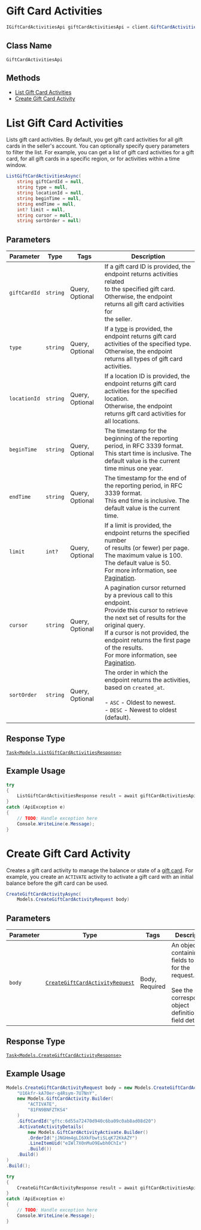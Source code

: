 # Gift Card Activities

```csharp
IGiftCardActivitiesApi giftCardActivitiesApi = client.GiftCardActivitiesApi;
```

## Class Name

`GiftCardActivitiesApi`

## Methods

* [List Gift Card Activities](../../doc/api/gift-card-activities.md#list-gift-card-activities)
* [Create Gift Card Activity](../../doc/api/gift-card-activities.md#create-gift-card-activity)


# List Gift Card Activities

Lists gift card activities. By default, you get gift card activities for all
gift cards in the seller's account. You can optionally specify query parameters to
filter the list. For example, you can get a list of gift card activities for a gift card,
for all gift cards in a specific region, or for activities within a time window.

```csharp
ListGiftCardActivitiesAsync(
    string giftCardId = null,
    string type = null,
    string locationId = null,
    string beginTime = null,
    string endTime = null,
    int? limit = null,
    string cursor = null,
    string sortOrder = null)
```

## Parameters

| Parameter | Type | Tags | Description |
|  --- | --- | --- | --- |
| `giftCardId` | `string` | Query, Optional | If a gift card ID is provided, the endpoint returns activities related<br>to the specified gift card. Otherwise, the endpoint returns all gift card activities for<br>the seller. |
| `type` | `string` | Query, Optional | If a [type](entity:GiftCardActivityType) is provided, the endpoint returns gift card activities of the specified type.<br>Otherwise, the endpoint returns all types of gift card activities. |
| `locationId` | `string` | Query, Optional | If a location ID is provided, the endpoint returns gift card activities for the specified location.<br>Otherwise, the endpoint returns gift card activities for all locations. |
| `beginTime` | `string` | Query, Optional | The timestamp for the beginning of the reporting period, in RFC 3339 format.<br>This start time is inclusive. The default value is the current time minus one year. |
| `endTime` | `string` | Query, Optional | The timestamp for the end of the reporting period, in RFC 3339 format.<br>This end time is inclusive. The default value is the current time. |
| `limit` | `int?` | Query, Optional | If a limit is provided, the endpoint returns the specified number<br>of results (or fewer) per page. The maximum value is 100. The default value is 50.<br>For more information, see [Pagination](https://developer.squareup.com/docs/working-with-apis/pagination). |
| `cursor` | `string` | Query, Optional | A pagination cursor returned by a previous call to this endpoint.<br>Provide this cursor to retrieve the next set of results for the original query.<br>If a cursor is not provided, the endpoint returns the first page of the results.<br>For more information, see [Pagination](https://developer.squareup.com/docs/working-with-apis/pagination). |
| `sortOrder` | `string` | Query, Optional | The order in which the endpoint returns the activities, based on `created_at`.<br><br>- `ASC` - Oldest to newest.<br>- `DESC` - Newest to oldest (default). |

## Response Type

[`Task<Models.ListGiftCardActivitiesResponse>`](../../doc/models/list-gift-card-activities-response.md)

## Example Usage

```csharp
try
{
    ListGiftCardActivitiesResponse result = await giftCardActivitiesApi.ListGiftCardActivitiesAsync(null, null, null, null, null, null, null, null);
}
catch (ApiException e)
{
    // TODO: Handle exception here
    Console.WriteLine(e.Message);
}
```


# Create Gift Card Activity

Creates a gift card activity to manage the balance or state of a [gift card](../../doc/models/gift-card.md).
For example, you create an `ACTIVATE` activity to activate a gift card with an initial balance
before the gift card can be used.

```csharp
CreateGiftCardActivityAsync(
    Models.CreateGiftCardActivityRequest body)
```

## Parameters

| Parameter | Type | Tags | Description |
|  --- | --- | --- | --- |
| `body` | [`CreateGiftCardActivityRequest`](../../doc/models/create-gift-card-activity-request.md) | Body, Required | An object containing the fields to POST for the request.<br><br>See the corresponding object definition for field details. |

## Response Type

[`Task<Models.CreateGiftCardActivityResponse>`](../../doc/models/create-gift-card-activity-response.md)

## Example Usage

```csharp
Models.CreateGiftCardActivityRequest body = new Models.CreateGiftCardActivityRequest.Builder(
    "U16kfr-kA70er-q4Rsym-7U7NnY",
    new Models.GiftCardActivity.Builder(
        "ACTIVATE",
        "81FN9BNFZTKS4"
    )
    .GiftCardId("gftc:6d55a72470d940c6ba09c0ab8ad08d20")
    .ActivateActivityDetails(
        new Models.GiftCardActivityActivate.Builder()
        .OrderId("jJNGHm4gLI6XkFbwtiSLqK72KkAZY")
        .LineItemUid("eIWl7X0nMuO9Ewbh0ChIx")
        .Build())
    .Build()
)
.Build();

try
{
    CreateGiftCardActivityResponse result = await giftCardActivitiesApi.CreateGiftCardActivityAsync(body);
}
catch (ApiException e)
{
    // TODO: Handle exception here
    Console.WriteLine(e.Message);
}
```

